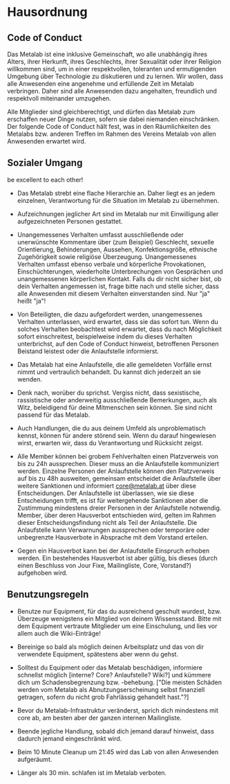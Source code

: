 Hausordnung
===========

Code of Conduct
---------------


Das Metalab ist eine inklusive Gemeinschaft, wo alle unabhängig ihres Alters, ihrer Herkunft, ihres Geschlechts, ihrer Sexualität oder ihrer Religion willkommen sind, um in einer respektvollen, toleranten und ermutigenden Umgebung über Technologie zu diskutieren und zu lernen. Wir wollen, dass alle Anwesenden eine angenehme und erfüllende Zeit im Metalab verbringen. Daher sind alle Anwesenden dazu angehalten, freundlich und respektvoll miteinander umzugehen.

Alle Mitglieder sind gleichberechtigt, und dürfen das Metalab zum erschaffen neuer Dinge nutzen, sofern sie dabei niemanden einschränken. Der folgende Code of Conduct hält fest, was in den Räumlichkeiten des Metalabs bzw. anderen Treffen im Rahmen des Vereins Metalab von allen Anwesenden erwartet wird.



Sozialer Umgang
---------------

be excellent to each other!


* Das Metalab strebt eine flache Hierarchie an. Daher liegt es an jedem einzelnen, Verantwortung für die Situation im Metalab zu übernehmen.

* Aufzeichnungen jeglicher Art sind im Metalab nur mit Einwilligung aller aufgezeichneten Personen gestattet.

* Unangemessenes Verhalten umfasst ausschließende oder unerwünschte Kommentare über (zum Beispiel) Geschlecht, sexuelle Orientierung, Behinderungen, Aussehen, Konfektionsgröße, ethnische Zugehörigkeit sowie religiöse Überzeugung. Unangemessenes Verhalten umfasst ebenso verbale und körperliche Provokationen, Einschüchterungen, wiederholte Unterbrechungen von Gesprächen und unangemessenen körperlichen Kontakt. Falls du dir nicht sicher bist, ob dein Verhalten angemessen ist, frage bitte nach und stelle sicher, dass alle Anwesenden mit diesem Verhalten einverstanden sind. Nur "ja" heißt "ja"!

* Von Beteiligten, die dazu aufgefordert werden, unangemessenes Verhalten unterlassen, wird erwartet, dass sie das sofort tun. Wenn du solches Verhalten beobachtest wird erwartet, dass du nach Möglichkeit sofort einschreitest, beispielweise indem du dieses Verhalten unterbrichst, auf den Code of Conduct hinweist, betroffenen Personen Beistand leistest oder die Anlaufstelle informierst.

* Das Metalab hat eine Anlaufstelle, die alle gemeldeten Vorfälle ernst nimmt und vertraulich behandelt. Du kannst dich jederzeit an sie wenden.

* Denk nach, worüber du sprichst. Vergiss nicht, dass sexistische, rassistische oder anderweitig ausschließende Bemerkungen, auch als Witz, beleidigend für deine Mitmenschen sein können. Sie sind nicht passend für das Metalab.

* Auch Handlungen, die du aus deinem Umfeld als unproblematisch kennst, können für andere störend sein. Wenn du darauf hingewiesen wirst, erwarten wir, dass du Verantwortung und Rücksicht zeigst.

* Alle Member können bei grobem Fehlverhalten einen Platzverweis von bis zu 24h aussprechen. Dieser muss an die Anlaufstelle kommuniziert werden. Einzelne Personen der Anlaufstelle können den Platzverweis auf bis zu 48h ausweiten, gemeinsam entscheidet die Anlaufstelle über weitere Sanktionen und informiert core@metalab.at über diese Entscheidungen. Der Anlaufstelle ist überlassen, wie sie diese Entscheidungen trifft, es ist für weitergehende Sanktionen aber die Zustimmung mindestens dreier Personen in der Anlaufstelle notwendig. Member, über deren Hausverbot entschieden wird, gelten im Rahmen dieser Entscheidungsfindung nicht als Teil der Anlaufstelle. Die Anlaufstelle kann Verwarnungen aussprechen oder temporäre oder unbegrenzte Hausverbote in Absprache mit dem Vorstand erteilen.

* Gegen ein Hausverbot kann bei der Anlaufstelle Einspruch erhoben werden. Ein bestehendes Hausverbot ist aber gültig, bis dieses (durch einen Beschluss von Jour Fixe, Mailingliste, Core, Vorstand?) aufgehoben wird.




Benutzungsregeln
----------------


* Benutze nur Equipment, für das du ausreichend geschult wurdest, bzw. Überzeuge wenigstens ein Mitglied von deinem Wissensstand. Bitte mit dem Equipment vertraute Mitglieder um eine Einschulung, und lies vor allem auch die Wiki-Einträge!

* Bereinige so bald als möglich deinen Arbeitsplatz und das von dir verwendete Equipment, spätestens aber wenn du gehst.

* Solltest du Equipment oder das Metalab beschädigen, informiere schnellst möglich [interne? Core? Anlaufstelle? Wiki?] und kümmere dich um Schadensbegrenzung bzw. -behebung. ["Die meisten Schäden werden vom Metalab als Abnutzungserscheinung selbst finanziell getragen, sofern du nicht grob Fahrlässig gehandelt hast."?]

* Bevor du Metalab-Infrastruktur veränderst, sprich dich mindestens mit core ab, am besten aber der ganzen internen Mailingliste.

* Beende jegliche Handlung, sobald dich jemand darauf hinweist, dass dadurch jemand eingeschränkt wird.

* Beim 10 Minute Cleanup um 21:45 wird das Lab von allen Anwesenden aufgeräumt.

* Länger als 30 min. schlafen ist im Metalab verboten.
